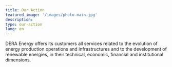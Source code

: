 ```yaml
---
title: Our Action
featured_image: '/images/photo-main.jpg'
description: 
type: our-action
lang: en
---
```

DERA Energy offers its customers all services related to the evolution of energy production operations and infrastructures and to the development of renewable energies, in their technical, economic, financial and institutional dimensions.